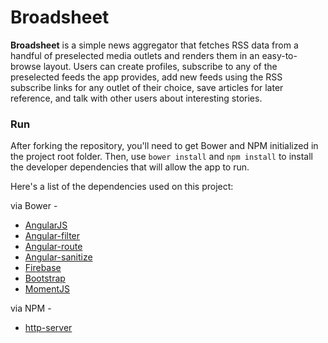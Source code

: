 # Broadsheet

**Broadsheet** is a simple news aggregator that fetches RSS data from a handful of preselected media outlets and renders them in an easy-to-browse layout. Users can create profiles, subscribe to any of the preselected feeds the app provides, add new feeds using the RSS subscribe links for any outlet of their choice, save articles for later reference, and talk with other users about interesting stories.

### Run
After forking the repository, you'll need to get Bower and NPM initialized in the project root folder. Then, use ```bower install``` and ```npm install``` to install the developer dependencies that will allow the app to run.

Here's a list of the dependencies used on this project:

via Bower -
  * [AngularJS](https://angularjs.org/)
  * [Angular-filter](https://github.com/a8m/angular-filter)
  * [Angular-route](https://github.com/angular/bower-angular-route)
  * [Angular-sanitize](https://github.com/angular/bower-angular-sanitize)
  * [Firebase](https://github.com/firebase/firebase-bower)
  * [Bootstrap](https://github.com/twbs/bootstrap)
  * [MomentJS](http://momentjs.com/)

via NPM -
  * [http-server](https://www.npmjs.com/package/http-server)
